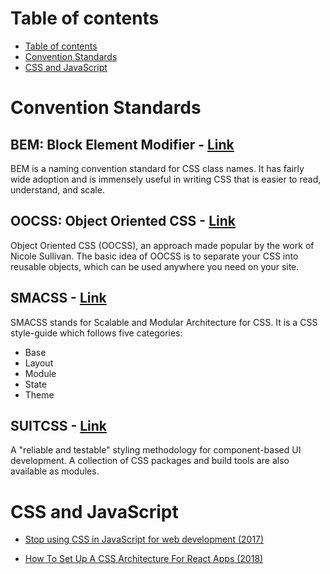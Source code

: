 Table of contents
=================

<!--ts-->
   * [Table of contents](#table-of-contents)
   * [Convention Standards](#convention-standards)
   * [CSS and JavaScript](#css-and-javascript)
<!--te-->

# Convention Standards

## BEM: Block Element Modifier - [Link](http://getbem.com/introduction/)
BEM is a naming convention standard for CSS class names. It has fairly wide adoption and is immensely useful in writing CSS that is easier to read, understand, and scale.

## OOCSS: Object Oriented CSS - [Link](https://github.com/stubbornella/oocss/wiki)
Object Oriented CSS (OOCSS), an approach made popular by the work of Nicole Sullivan. The basic idea of OOCSS is to separate your CSS into reusable objects, which can be used anywhere you need on your site.

## SMACSS - [Link](http://smacss.com/book/categorizing)
SMACSS stands for Scalable and Modular Architecture for CSS. It is a CSS style-guide which follows five categories:

* Base
* Layout
* Module
* State
* Theme

## SUITCSS - [Link](http://suitcss.github.io/)
A "reliable and testable" styling methodology for component-based UI development. A collection of CSS packages and build tools are also available as modules.

# CSS and JavaScript

* [Stop using CSS in JavaScript for web development (2017)](https://medium.com/@gajus/stop-using-css-in-javascript-for-web-development-fa32fb873dcc)

* [How To Set Up A CSS Architecture For React Apps (2018)](https://medium.com/@markmuskardin/intro-to-css-architecture-for-react-apps-da0ec1753c86)
